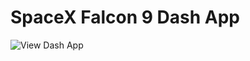 # SpaceX Falcon 9 Dash App
 
![View Dash App]([https://your-web-app-url.com](https://spacex-falcon-9-dash-app.onrender.com/))
